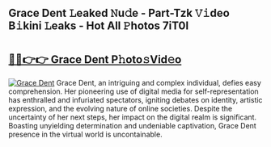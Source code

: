 ## Grace Dent 𝙻eaked 𝙽u𝚍e - Part-Tzk 𝚅𝚒deo B𝚒kini 𝙻eaks - Hot All 𝙿hotos 7iT0I

# <h2><a href="http://ld0p8p.urlbe.top/?page=Grace+Dent">🔗🔗👉👉 Grace Dent P𝚑oto𝚜Vid𝚎o</a></h2>

[![Grace Dent](https://i.imgur.com/eBuTRDB.gif)](http://ld0p8p.urlbe.top/?page=Grace+Dent)
Grace Dent, an intriguing and complex individual, defies easy comprehension. Her pioneering use of digital media for self-representation has enthralled and infuriated spectators, igniting debates on identity, artistic expression, and the evolving nature of online societies. Despite the uncertainty of her next steps, her impact on the digital realm is significant. Boasting unyielding determination and undeniable captivation, Grace Dent presence in the virtual world is uncontainable.
